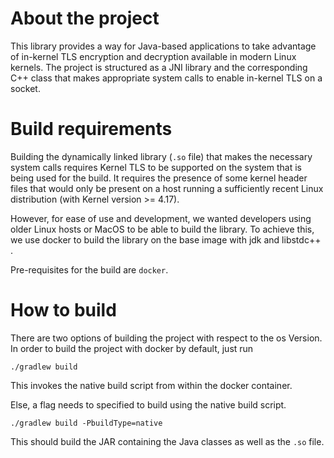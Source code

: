 # About the project
This library provides a way for Java-based applications to take advantage of in-kernel TLS encryption and decryption available in modern Linux kernels.
The project is structured as a JNI library and the corresponding C++ class that makes appropriate system calls to enable in-kernel TLS on a socket.

# Build requirements
Building the dynamically linked library (`.so` file) that makes the necessary system calls requires Kernel TLS to be supported on the system that is being used for the build. It requires the presence of some kernel header files that would only be present on a host running a sufficiently recent Linux distribution (with Kernel version >= 4.17).

However, for ease of use and development, we wanted developers using older Linux hosts or MacOS to be able to build the library. To achieve this, we use docker to build the library on the base image with jdk and libstdc++ .

Pre-requisites for the build are `docker`.

# How to build
There are two options of building the project with respect to the os Version.
In order to build the project with docker by default, just run

`./gradlew build`

This invokes the native build script from within the docker container.

Else, a flag needs to specified to build using the native build script.

`./gradlew build -PbuildType=native`

This should build the JAR containing the Java classes as well as the `.so` file.
